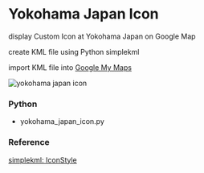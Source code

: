 Yokohama Japan Icon
===============

display  Custom Icon at Yokohama Japan on Google Map

create KML file using Python simplekml

import KML file into [Google My Maps](https://www.google.com//intl/en/maps/about/mymaps/)

![yokohama japan icon]()

### Python
- yokohama_japan_icon.py

### Reference
[simplekml: IconStyle](https://simplekml.readthedocs.io/en/latest/styles.html#simplekml.IconStyle)

